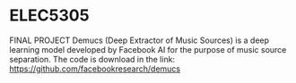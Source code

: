 # ELEC5305
FINAL PROJECT
Demucs (Deep Extractor of Music Sources) is a deep learning model developed by Facebook AI for the purpose of music source separation.
The code is download in the link: 
https://github.com/facebookresearch/demucs
